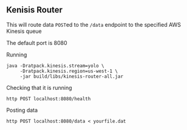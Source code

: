 Kenisis Router
--------------

This will route data `POST`ed to the `/data` endpoint to the specified AWS Kinesis queue

The default port is 8080

Running

    java -Dratpack.kinesis.stream=yolo \
         -Dratpack.kinesis.region=us-west-1 \
         -jar build/libs/kinesis-router-all.jar

Checking that it is running

    http POST localhost:8080/health

Posting data

    http POST localhost:8080/data < yourfile.dat


